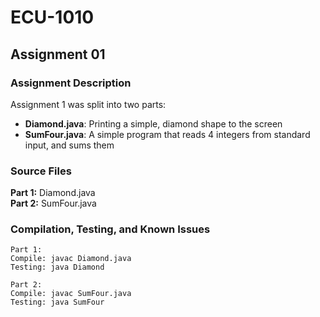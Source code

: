 # ECU-1010

## Assignment 01
### Assignment Description
Assignment 1 was split into two parts:
- <b>Diamond.java</b>: Printing a simple, diamond shape to the screen
- <b>SumFour.java</b>: A simple program that reads 4 integers from standard input, and sums them
### Source Files
<b>Part 1:</b> Diamond.java<br/>
<b>Part 2:</b> SumFour.java<br/>
### Compilation, Testing, and Known Issues
```
Part 1:
Compile: javac Diamond.java
Testing: java Diamond

Part 2:
Compile: javac SumFour.java
Testing: java SumFour
```
